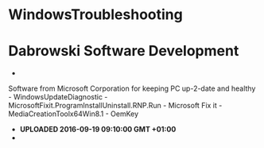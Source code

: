 
# WindowsTroubleshooting
 # Dabrowski Software Development

- 
 Software from Microsoft Corporation for keeping PC up-2-date and healthy
    - WindowsUpdateDiagnostic
    - MicrosoftFixit.ProgramInstallUninstall.RNP.Run
    - Microsoft Fix it
    - MediaCreationToolx64Win8.1
    - OemKey
- <strong>UPLOADED 2016-09-19 09:10:00 GMT +01:00</strong>
- 
